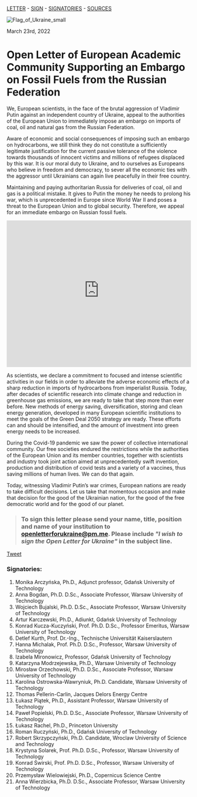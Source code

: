 [LETTER](index.md) - [SIGN](index.md#to-sign-this-letter-please-send-your-name-title-position-and-name-of-your-institution-to-openletterforukrainepmme-please-include-i-wish-to-sign-the-open-letter-for-ukraine-in-the-subject-line) - [SIGNATORIES](index.md#signatories) - [SOURCES](sources.md)

![Flag_of_Ukraine_small](https://user-images.githubusercontent.com/103782853/163692086-ae1d5ab7-17d7-4c40-8549-f5cdf53e0b67.png)

March 23rd, 2022

# **Open Letter of European Academic Community Supporting an Embargo on Fossil Fuels from the Russian Federation**

We, European scientists, in the face of the brutal aggression of Vladimir Putin against an
independent country of Ukraine, appeal to the authorities of the European Union to immediately
impose an embargo on imports of coal, oil and natural gas from the Russian Federation.

Aware of economic and social consequences of imposing such an embargo on hydrocarbons, we
still think they do not constitute a sufficiently legitimate justification for the current passive
tolerance of the violence towards thousands of innocent victims and millions of refugees
displaced by this war. It is our moral duty to Ukraine, and to ourselves as Europeans who believe
in freedom and democracy, to sever all the economic ties with the aggressor until Ukrainians can
again live peacefully in their free country.

Maintaining and paying authoritarian Russia for deliveries of coal, oil and gas is a political
mistake. It gives to Putin the money he needs to prolong his war, which is unprecedented in
Europe since World War II and poses a threat to the European Union and to global security.
Therefore, we appeal for an immediate embargo on Russian fossil fuels.

<iframe src="https://energyandcleanair.github.io/russia_counter_widget/" style="height: 400px; width: 100%; border: none;max-width:600px;margin:0 auto;display:block"></iframe>

As scientists, we declare a commitment to focused and intense scientific activities in our fields in
order to alleviate the adverse economic effects of a sharp reduction in imports of hydrocarbons
from imperialist Russia. Today, after decades of scientific research into climate change and
reduction in greenhouse gas emissions, we are ready to take that step more than ever before.
New methods of energy saving, diversification, storing and clean energy generation, developed
in many European scientific institutions to meet the goals of the Green Deal 2050 strategy are
ready. These efforts can and should be intensified, and the amount of investment into green
energy needs to be increased.

During the Covid-19 pandemic we saw the power of collective international community. Our free
societies endured the restrictions while the authorities of the European Union and its member
countries, together with scientists and industry took joint action aimed at unprecedentedly swift
invention, production and distribution of covid tests and a variety of a vaccines, thus saving
millions of human lives. We can do that again.

Today, witnessing Vladimir Putin’s war crimes, European nations are ready to take difficult
decisions. Let us take that momentous occasion and make that decision for the good of the
Ukrainian nation, for the good of the free democratic world and for the good of our planet.


> ### **To sign this letter please send your name, title, position and name of your institution to [openletterforukraine@pm.me](mailto:openletterforukraine@pm.me?subject=I%20wish%20to%20sign%20the%20Open%20Letter%20for%20Ukraine). Please include _"I wish to sign the Open Letter for Ukraine"_ in the subject line.**

<a href="https://twitter.com/share?ref_src=twsrc%5Etfw" class="twitter-share-button" data-show-count="false">Tweet</a><script async src="https://platform.twitter.com/widgets.js" charset="utf-8"></script>

### Signatories:

1. Monika Arczyńska, Ph.D., Adjunct professor, Gdańsk University of Technology
2. Anna Bogdan, Ph.D. D.Sc., Associate Professor, Warsaw University of Technology
3. Wojciech Bujalski, Ph.D. D.Sc., Associate Professor, Warsaw University of Technology
4. Artur Karczewski, Ph.D., Adiunkt, Gdańsk University of Technology
5. Konrad Kucza-Kuczyński, Prof. Ph.D. D.Sc., Professor Emeritus, Warsaw University of Technology
6. Detlef Kurth, Prof. Dr.-Ing., Technische Universität Kaiserslautern
7. Hanna Michalak, Prof. Ph.D. D.Sc., Professor, Warsaw University of Technology
8. Izabela Mironowicz, Professor, Gdańsk University of Technology
9. Katarzyna Modrzejewska, Ph.D., Warsaw University of Technology
10. Mirosław Orzechowski, Ph.D. D.Sc., Associate Professor, Warsaw University of Technology
11. Karolina Ostrowska-Wawryniuk, Ph.D. Candidate, Warsaw University of Technology
12. Thomas Pellerin-Carlin, Jacques Delors Energy Centre
13. Łukasz Piątek, Ph.D., Assistant Professor, Warsaw University of Technology
14. Paweł Popielski, Ph.D. D.Sc., Associate Professor, Warsaw University of Technology
15. Łukasz Rachel, Ph.D., Princeton University
16. Roman Ruczyński, Ph.D., Gdańsk University of Technology
17. Robert Skrzypczyński, Ph.D. Candidate, Wroclaw University of Science and Technology
18. Krystyna Solarek, Prof. Ph.D. D.Sc., Professor, Warsaw University of Technology
19. Konrad Świrski, Prof. Ph.D. D.Sc., Professor, Warsaw University of Technology
20. Przemysław Wielowiejski, Ph.D., Copernicus Science Centre
21. Anna Wierzbicka, Ph.D. D.Sc., Associate Professor, Warsaw University of Technology
